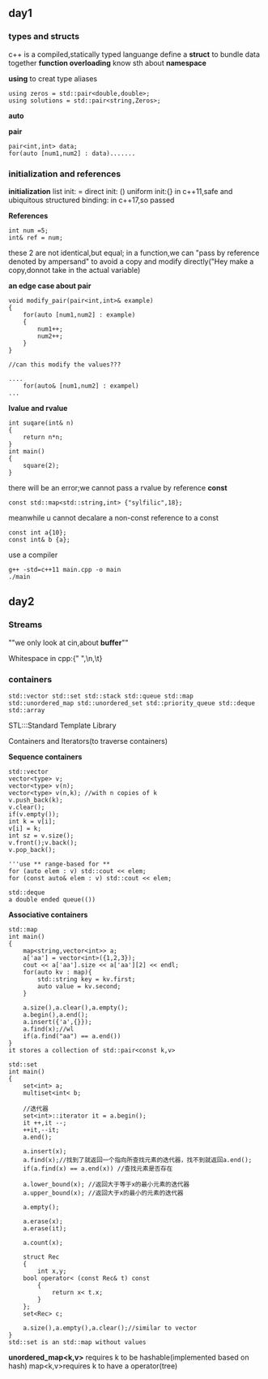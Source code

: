 ## day1
### types and structs
c++ is a compiled,statically typed languange
define a **struct** to bundle data together
**function overloading**
know sth about **namespace**

**using** to creat type aliases
```
using zeros = std::pair<double,double>;
using solutions = std::pair<string,Zeros>;
```
**auto**

**pair**
```
pair<int,int> data;
for(auto [num1,num2] : data).......
```
### initialization and references
**initialization**
list init:   =
direct init: ()
uniform init:{}   in c++11,safe and ubiquitous
structured binding:        in c++17,so passed

**References**
```
int num =5;
int& ref = num;
```
these 2 are not identical,but equal;
in a function,we can "pass by reference denoted by ampersand" to avoid a copy and modify directly("Hey make a copy,donnot take in the actual variable)

**an edge case about pair**
```
void modify_pair(pair<int,int>& example)
{
    for(auto [num1,num2] : example)
    {
        num1++;
        num2++;
    }
}

//can this modify the values???

....
    for(auto& [num1,num2] : exampel)
...
```

**lvalue and rvalue**
```
int suqare(int& n)
{
    return n*n;
}
int main()
{
    square(2);
}
```
there will be an error;we cannot pass a rvalue by reference
**const**
```
const std::map<std::string,int> {"sylfilic",18};
```
meanwhile u cannot decalare a non-const reference to a const
```
const int a{10};
const int& b {a};
```

use a compiler
```
g++ -std=c++11 main.cpp -o main
./main
```

## day2
### Streams
""we only look at cin,about **buffer**""

Whitespace in cpp:{" ",\n,\t}


### containers
```
std::vector std::set std::stack std::queue std::map
std::unordered_map std::unordered_set std::priority_queue std::deque std::array
```
STL:::Standard Template Library

Containers and Iterators(to traverse containers)

**Sequence containers**

```
std::vector
vector<type> v;
vector<type> v(n);
vector<type> v(n,k); //with n copies of k
v.push_back(k);
v.clear();
if(v.empty());
int k = v[i];
v[i] = k;
int sz = v.size();
v.front();v.back();
v.pop_back();

'''use ** range-based for **
for (auto elem : v) std::cout << elem;
for (const auto& elem : v) std::cout << elem;
```

```
std::deque
a double ended queue(())
```
**Associative containers**
```
std::map
int main()
{ 
	map<string,vector<int>> a;
	a['aa'] = vector<int>({1,2,3});
	cout << a['aa'].size << a['aa'][2] << endl;
    for(auto kv : map){
        std::string key = kv.first;
        auto value = kv.second;
    }

	a.size(),a.clear(),a.empty();
	a.begin(),a.end();
	a.insert({'a',{}});
	a.find(x);//wl
	if(a.find("aa") == a.end())
}
it stores a collection of std::pair<const k,v>
```
```
std::set
int main()
{
	set<int> a;
	multiset<int< b;

	//迭代器
	set<int>::iterator it = a.begin();
	it ++,it --;
	++it,--it;
	a.end();

	a.insert(x);
	a.find(x);//找到了就返回一个指向所查找元素的迭代器，找不到就返回a.end();
	if(a.find(x) == a.end(x)) //查找元素是否存在

	a.lower_bound(x); //返回大于等于x的最小元素的迭代器
	a.upper_bound(x); //返回大于x的最小的元素的迭代器

    a.empty();

	a.erase(x);
	a.erase(it);

	a.count(x);

	struct Rec
	{
		int x,y;
	bool operator< (const Rec& t) const
		{
			return x< t.x;
		}
	};
	set<Rec> c;

	a.size(),a.empty(),a.clear();//similar to vector
}
std::set is an std::map without values
```

**unordered_map<k,v>** requires k to be hashable(implemented based on hash)
map<k,v>requires k to have a operator(tree)

